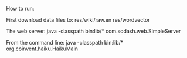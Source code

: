 
How to run:

First download data files to:
res/wiki/raw.en
res/wordvector

The web server:
java -classpath bin:lib/* com.sodash.web.SimpleServer

From the command line:
java -classpath bin:lib/* org.coinvent.haiku.HaikuMain